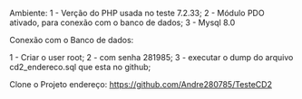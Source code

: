 Ambiente:
1 - Verção do PHP usada no teste 7.2.33;
2 - Módulo PDO ativado, para conexão com o banco de dados;
3 - Mysql 8.0

Conexão com o Banco de dados:

1 - Criar o user root;
2 - com senha 281985;
3 - executar o dump do arquivo cd2_endereco.sql que esta no github;


Clone o Projeto
endereço: https://github.com/Andre280785/TesteCD2


